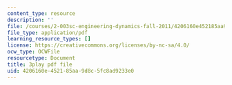 ```yaml
---
content_type: resource
description: ''
file: /courses/2-003sc-engineering-dynamics-fall-2011/4206160e452185aa9d8c5fc8ad9233e0_cd8lDtAtJbE.pdf
file_type: application/pdf
learning_resource_types: []
license: https://creativecommons.org/licenses/by-nc-sa/4.0/
ocw_type: OCWFile
resourcetype: Document
title: 3play pdf file
uid: 4206160e-4521-85aa-9d8c-5fc8ad9233e0
---
```

